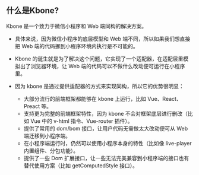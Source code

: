 ## 什么是Kbone?

Kbone 是一个致力于微信小程序和 Web 端同构的解决方案。

+ 具体来说，因为微信小程序的底层模型和 Web 端不同，所以如果我们想直接把 Web 端的代码挪到小程序环境内执行是不可能的。

+ Kbone 的诞生就是为了解决这个问题，它实现了一个适配器，在适配层里模拟出了浏览器环境，让 Web 端的代码可以不做什么改动便可运行在小程序里。

+ 因为 kbone 是通过提供适配器的方式来实现同构，所以它的优势很明显：
    - 大部分流行的前端框架都能够在 kbone 上运行，比如 Vue、React、Preact 等。
    - 支持更为完整的前端框架特性，因为 kbone 不会对框架底层进行删改（比如 Vue 中的 v-html 指令、Vue-router 插件）。
    - 提供了常用的 dom/bom 接口，让用户代码无需做太大改动便可从 Web 端迁移到小程序端。
    - 在小程序端运行时，仍然可以使用小程序本身的特性（比如像 live-player 内置组件、分包功能）。
    - 提供了一些 Dom 扩展接口，让一些无法完美兼容到小程序端的接口也有替代使用方案（比如 getComputedStyle 接口）。



